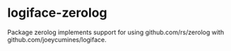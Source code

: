 # logiface-zerolog
Package zerolog implements support for using github.com/rs/zerolog with github.com/joeycumines/logiface.
